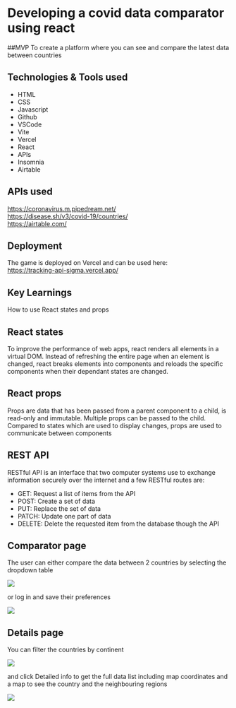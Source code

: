 # Developing a covid data comparator using react

##MVP
To create a platform where you can see and compare the latest data between countries


## Technologies & Tools used

- HTML
- CSS
- Javascript
- Github
- VSCode
- Vite
- Vercel
- React
- APIs
- Insomnia
- Airtable

## APIs used

https://coronavirus.m.pipedream.net/ 
<br>
https://disease.sh/v3/covid-19/countries/ 
<br>
https://airtable.com/


## Deployment
The game is deployed on Vercel and can be used here:<br>
https://tracking-api-sigma.vercel.app/

## Key Learnings
How to use React states and props 

## React states
To improve the performance of web apps, react renders all elements in a virtual DOM. Instead of refreshing the entire page when an element is changed, react breaks elements into components and reloads the specific components when their dependant states are changed. 

## React props
Props are data that has been passed from a parent component to a child, is read-only and immutable. Multiple props can be passed to the child. Compared to states which are used to display changes, props are used to communicate between components

## REST API
RESTful API is an interface that two computer systems use to exchange information securely over the internet and a few RESTful routes are:
- GET: Request a list of items from the API
- POST: Create a set of data
- PUT: Replace the set of data
- PATCH: Update one part of data
- DELETE: Delete the requested item from the database though the API

## Comparator page
The user can either compare the data between 2 countries by selecting the dropdown table

![](https://i.imgur.com/jwnzHzt.png)

or log in and save their preferences

![](https://i.imgur.com/AvCuvjr.png)

## Details page
You can filter the countries by continent

![](https://i.imgur.com/LBdI7HW.png)

and click Detailed info to get the full data list including map coordinates and a map to see the country and the neighbouring regions

![](https://i.imgur.com/wFy5BuZ.png)

